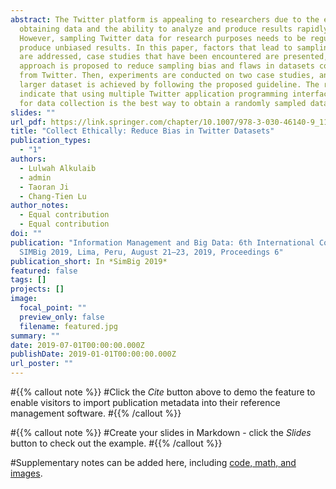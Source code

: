 ```yaml
---
abstract: The Twitter platform is appealing to researchers due to the ease of
  obtaining data and the ability to analyze and produce results rapidly.
  However, sampling Twitter data for research purposes needs to be regulated to
  produce unbiased results. In this paper, factors that lead to sampling bias
  are addressed, case studies that have been encountered are presented, and an
  approach is proposed to reduce sampling bias and flaws in datasets collected
  from Twitter. Then, experiments are conducted on two case studies, and a
  larger dataset is achieved by following the proposed guideline. The results
  indicate that using multiple Twitter application programming interfaces (APIs)
  for data collection is the best way to obtain a randomly sampled dataset.
slides: ""
url_pdf: https://link.springer.com/chapter/10.1007/978-3-030-46140-9_11
title: "Collect Ethically: Reduce Bias in Twitter Datasets"
publication_types:
  - "1"
authors:
  - Lulwah Alkulaib
  - admin
  - Taoran Ji
  - Chang-Tien Lu
author_notes:
  - Equal contribution
  - Equal contribution
doi: ""
publication: "Information Management and Big Data: 6th International Conference,
  SIMBig 2019, Lima, Peru, August 21–23, 2019, Proceedings 6"
publication_short: In *SimBig 2019*
featured: false
tags: []
projects: []
image:
  focal_point: ""
  preview_only: false
  filename: featured.jpg
summary: ""
date: 2019-07-01T00:00:00.000Z
publishDate: 2019-01-01T00:00:00.000Z
url_poster: ""
---
```


#{{% callout note %}}
#Click the _Cite_ button above to demo the feature to enable visitors to import publication metadata into their reference management software.
#{{% /callout %}}

#{{% callout note %}}
#Create your slides in Markdown - click the _Slides_ button to check out the example.
#{{% /callout %}}

#Supplementary notes can be added here, including [code, math, and images](https://wowchemy.com/docs/writing-markdown-latex/).
